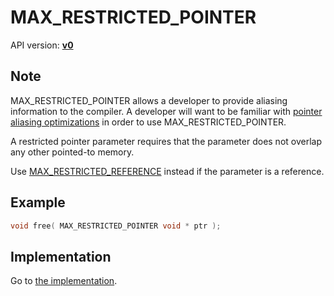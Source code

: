 # MAX_RESTRICTED_POINTER

API version: [**v0**](../../v0.md)

## Note

MAX_RESTRICTED_POINTER allows a developer to provide aliasing information to the compiler.
A developer will want to be familiar with [pointer aliasing optimizations](AliasingOptimizations.md) in order to use MAX_RESTRICTED_POINTER.

A restricted pointer parameter requires that the parameter does not overlap any other pointed-to memory.

Use [MAX_RESTRICTED_REFERENCE](MAX_RESTRICTED_REFERENCE.md) instead if the parameter is a reference.

## Example

```c++
void free( MAX_RESTRICTED_POINTER void * ptr );
```

## Implementation

Go to [the implementation](../../../../Code/Include/max/Compiling/AliasingOptimizations.hpp#L50).